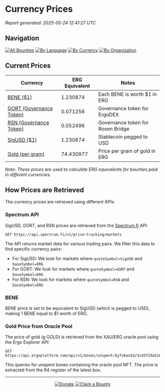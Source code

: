 <!-- GENERATED FILE - DO NOT EDIT DIRECTLY -->
<!-- Generated on: 2025-05-24 12:41:27 -->

# Currency Prices

*Report generated: 2025-05-24 12:41:27 UTC*

## Navigation

[![All Bounties](https://img.shields.io/badge/All%20Bounties-105-blue)](all.md) [![By Language](https://img.shields.io/badge/By%20Language-8-green)](summary.md#languages) [![By Currency](https://img.shields.io/badge/By%20Currency-7-yellow)](summary.md#currencies) [![By Organization](https://img.shields.io/badge/By%20Organization-9-orange)](summary.md#projects)

## Current Prices

| Currency | ERG Equivalent | Notes |
|----------|----------------|-------|
| [BENE ($1)](by_currency/bene.md) | 1.230874 | Each BENE is worth $1 in ERG |
| [GORT (Governance Token)](by_currency/gort.md) | 0.071256 | Governance token for ErgoDEX |
| [RSN (Governance Token)](by_currency/rsn.md) | 0.052496 | Governance token for Rosen Bridge |
| [SigUSD ($1)](by_currency/sigusd.md) | 1.230874 | Stablecoin pegged to USD |
| [Gold (per gram)](by_currency/gold.md) | 74.430977 | Price per gram of gold in ERG |

*Note: These prices are used to calculate ERG equivalents for bounties paid in different currencies.*

## How Prices are Retrieved

The currency prices are retrieved using different APIs:

### Spectrum API

SigUSD, GORT, and RSN prices are retrieved from the [Spectrum.fi](https://spectrum.fi/) API:

```
GET https://api.spectrum.fi/v1/price-tracking/markets
```

The API returns market data for various trading pairs. We filter this data to find specific currency pairs:

- For SigUSD: We look for markets where `quoteSymbol=SigUSD` and `baseSymbol=ERG`
- For GORT: We look for markets where `quoteSymbol=GORT` and `baseSymbol=ERG`
- For RSN: We look for markets where `quoteSymbol=RSN` and `baseSymbol=ERG`

### BENE

BENE price is set to be equivalent to SigUSD (which is pegged to USD), making 1 BENE equal to $1 worth of ERG.

### Gold Price from Oracle Pool

The price of gold (g GOLD) is retrieved from the XAU/ERG oracle pool using the Ergo Explorer API:

```
GET https://api.ergoplatform.com/api/v1/boxes/unspent/byTokenId/3c45f29a5165b030fdb5eaf5d81f8108f9d8f507b31487dd51f4ae08fe07cf4a
```

This queries for unspent boxes containing the oracle pool NFT. The price is extracted from the R4 register of the latest box.



---

<div align="center">
  <p>
    <a href="../docs/donate.md"><img src="https://img.shields.io/badge/❤️%20Donate-F44336" alt="Donate"></a>
    <a href="../docs/bounty-submission-guide.md#reserving-a-bounty"><img src="https://img.shields.io/badge/🔒%20How%20To%20Claim-4CAF50" alt="Claim a Bounty"></a>
  </p>
</div>


<!-- END OF GENERATED CONTENT -->
